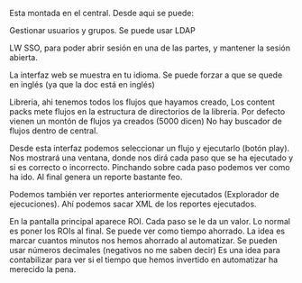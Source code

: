Esta montada en el central.
Desde aqui se puede:

Gestionar usuarios y grupos.
Se puede usar LDAP

LW SSO, para poder abrir sesión en una de las partes, y mantener la sesión abierta.

La interfaz web se muestra en tu idioma. Se puede forzar a que se quede en inglés (ya que la doc está en inglés)

Libreria, ahi tenemos todos los flujos que hayamos creado, 
Los content packs mete flujos en la estructura de directorios de la libreria. Por defecto vienen un montón de flujos ya creados (5000 dicen)
No hay buscador de flujos dentro de central.

Desde esta interfaz podemos seleccionar un flujo y ejecutarlo (botón play). Nos mostrará una ventana, donde nos dirá cada paso que se ha ejecutado y si es correcto o incorrecto.
Pinchando sobre cada paso podemos ver como ha ido.
Al final genera un reporte bastante feo.

Podemos también ver reportes anteriormente ejecutados (Explorador de ejecuciones). Ahí podemos sacar XML de los reportes ejecutados.


En la pantalla principal aparece ROI.
Cada paso se le da un valor. Lo normal es poner los ROIs al final.
Se puede ver como tiempo ahorrado.
La idea es marcar cuantos minutos nos hemos ahorrado al automatizar.
Se pueden usar números decimales (negativos no me saben decir)
Es una idea para contabilizar para ver si el tiempo que hemos invertido en automatizar ha merecido la pena.




